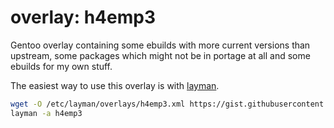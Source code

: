 
# overlay: h4emp3

Gentoo overlay containing some ebuilds with more current versions than upstream,
some packages which might not be in portage at all and some ebuilds for my own
stuff.

The easiest way to use this overlay is with [layman].

```bash
wget -O /etc/layman/overlays/h4emp3.xml https://gist.githubusercontent.com/h4emp3/86f5640f3e007dbe54bfa2cc43e383b9/raw/e38c40ac7991a6115fca3886d6ee9e4fb8658003/gentoo-overlay-h4emp3.xml
layman -a h4emp3
```

[layman]: http://wiki.gentoo.org/wiki/Layman
